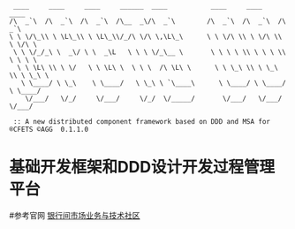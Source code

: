 


     ____     ____     ____     ______  ____           ____     ____     ____
    /\  _`\  /\  _`\  /\  _`\  /\__  _\/\  _`\        /\  _`\  /\  _`\  /\  _`\
    \ \ \/\_\\ \ \L\_\\ \ \L\_\\/_/\ \/\ \,\L\_\      \ \ \/\ \\ \ \/\ \\ \ \/\ \
     \ \ \/_/_\ \  _\/ \ \  _\L   \ \ \ \/_\__ \       \ \ \ \ \\ \ \ \ \\ \ \ \ \
      \ \ \L\ \\ \ \/   \ \ \L\ \  \ \ \  /\ \L\ \      \ \ \_\ \\ \ \_\ \\ \ \_\ \
       \ \____/ \ \_\    \ \____/   \ \_\ \ `\____\      \ \____/ \ \____/ \ \____/
        \/___/   \/_/     \/___/     \/_/  \/_____/       \/___/   \/___/   \/___/

     :: A new distributed component framework based on DDD and MSA for ®CFETS ©AGG  0.1.1.0


# 基础开发框架和DDD设计开发过程管理平台





#参考官网
[银行间市场业务与技术社区](https://www.jianshu.com/c/59aaf4481e33)
